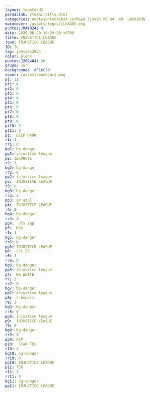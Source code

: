 ```yaml
---
layout: teamCard2
permalink: /team/:title.html
categories: nortejohto042024 surMayo ljmy24 m3 m4  m9  LA2024JN
maincover: /assets/logos/ILEAGUE.png
puntosLJMAYO24: 0
date: 2020-08-29 10:29:20 +0700
title: INJUSTICE LEAGUE
team: INJUSTICE LEAGUE
ID: IL
tag: johto042024
color: black
puntosLJ202404: 20
grupo: sur
background: '#F16C38'
cover: /assets/backCard.png
pj: 11
pt1: 0
pt2: 0
pt3: 0
pt4: 0
pt5: 0
pt6: 0
pt7: 0
pt8: 0
pt9: 0
pt10: 0
pt11: 0
p1:  DEEP DARK
r1: 3
rr1: 0
bg1: bg-danger
pp1: injustice league
p2: ZERONOTE
r2: 3
bg2: bg-danger
rr2: 0
pp2: injustice league
p3:  INJUSTICE LEAGUE
r3: 0
bg3: bg-danger
rr3: 3
pp3: er azul
p4:  INJUSTICE LEAGUE
r4: 0
bg4: bg-danger
rr4: 3
pp4:  dfs sap
p5:  KOD
r5: 3
bg5: bg-danger
rr5: 0
pp5: INJUSTICE LEAGUE
p6:  SPC ES
r6: 3
rr6: 0
bg6: bg-danger
pp6: injustice league
p7:  EK WHITE
r7: 3
rr7: 0
bg7: bg-danger
pp7: injustice league
p8:  t-boners
r8: 3
bg8: bg-danger
rr8: 0
pp8: injustice league
p9:  INJUSTICE LEAGUE
r9: 0
bg9: bg-danger
rr9: 3
pp9: AEP
p10:  STAR TEC
r10: 3
bg10: bg-danger
rr10: 0
pp10: INJUSTICE LEAGUE
p11: TSR
r11: 3
rr11: 0
bg11: bg-danger
pp11: INJUSTICE LEAGUE
---
```



